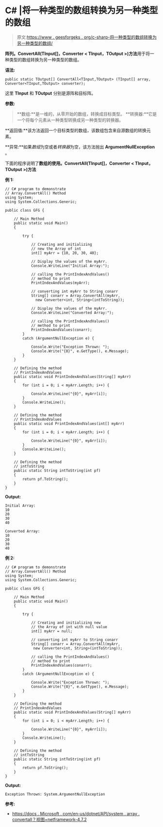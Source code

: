 # C# |将一种类型的数组转换为另一种类型的数组

> 原文:[https://www . geesforgeks . org/c-sharp-将一种类型的数组转换为另一种类型的数组/](https://www.geeksforgeeks.org/c-sharp-converting-an-array-of-one-type-to-an-array-of-another-type/)

**阵列。ConvertAll(TInput[]，Converter < TInput，TOutput >)方法**用于将一种类型的数组转换为另一种类型的数组。

**语法:**

```
public static TOutput[] ConvertAll<TInput,TOutput> (TInput[] array, 
Converter<TInput,TOutput> converter);
```

这里 **TInput** 和 **TOutput** 分别是源阵和目标阵。

**参数:**

> **数组:**是一维的，从零开始的数组，转换成目标类型。
> **转换器:**它是一个将每个元素从一种类型转换成另一种类型的转换器。

**返回值:**该方法返回一个目标类型的数组，该数组包含来自源数组的转换元素。

**异常:**如果*数组*为空或者*转换器*为空，该方法抛出 **ArgumentNullException** 。

下面的程序说明了**数组的使用。ConvertAll(TInput[]，Converter < TInput，TOutput >)方法**

**例 1:**

```
// C# program to demonstrate
// Array.ConvertAll() Method
using System;
using System.Collections.Generic;

public class GFG {

    // Main Method
    public static void Main()
    {

        try {

            // Creating and initializing
            // new the Array of int
            int[] myArr = {10, 20, 30, 40};

            // Display the values of the myArr.
            Console.WriteLine("Initial Array:");

            // calling the PrintIndexAndValues()
            // method to print
            PrintIndexAndValues(myArr);

            // converting int myArr to String conarr
            String[] conarr = Array.ConvertAll(myArr, 
              new Converter<int, String>(intToString));

            // Display the values of the myArr.
            Console.WriteLine("Converted Array:");

            // calling the PrintIndexAndValues()
            // method to print
            PrintIndexAndValues(conarr);
        }
        catch (ArgumentNullException e) {

            Console.Write("Exception Thrown: ");
            Console.Write("{0}", e.GetType(), e.Message);
        }
    }

    // Defining the method
    // PrintIndexAndValues
    public static void PrintIndexAndValues(String[] myArr)
    {
        for (int i = 0; i < myArr.Length; i++) {

            Console.WriteLine("{0}", myArr[i]);
        }
        Console.WriteLine();
    }

    // Defining the method
    // PrintIndexAndValues
    public static void PrintIndexAndValues(int[] myArr)
    {
        for (int i = 0; i < myArr.Length; i++) {

            Console.WriteLine("{0}", myArr[i]);
        }
        Console.WriteLine();
    }

    // Defining the method
    // intToString
    public static String intToString(int pf)
    {
        return pf.ToString();
    }
}
```

**Output:**

```
Initial Array:
10
20
30
40

Converted Array:
10
20
30
40

```

**例 2:**

```
// C# program to demonstrate
// Array.ConvertAll() Method
using System;
using System.Collections.Generic;

public class GFG {

    // Main Method
    public static void Main()
    {

        try {

            // Creating and initializing new 
            // the Array of int with null value
            int[] myArr = null;

            // converting int myArr to String conarr
            String[] conarr = Array.ConvertAll(myArr, 
             new Converter<int, String>(intToString));

            // calling the PrintIndexAndValues()
            // method to print
            PrintIndexAndValues(conarr);
        }
        catch (ArgumentNullException e) {

            Console.Write("Exception Thrown: ");
            Console.Write("{0}", e.GetType(), e.Message);
        }
    }

    // Defining the method
    // PrintIndexAndValues
    public static void PrintIndexAndValues(String[] myArr)
    {
        for (int i = 0; i < myArr.Length; i++) {

            Console.WriteLine("{0}", myArr[i]);
        }
        Console.WriteLine();
    }

    // Defining the method
    // intToString
    public static String intToString(int pf)
    {
        return pf.ToString();
    }
}
```

**Output:**

```
Exception Thrown: System.ArgumentNullException

```

**参考:**

*   [https://docs . Microsoft . com/en-us/dotnet/API/system . array . convertall？视图=netframework-4.7.2](https://docs.microsoft.com/en-us/dotnet/api/system.array.convertall?view=netframework-4.7.2)